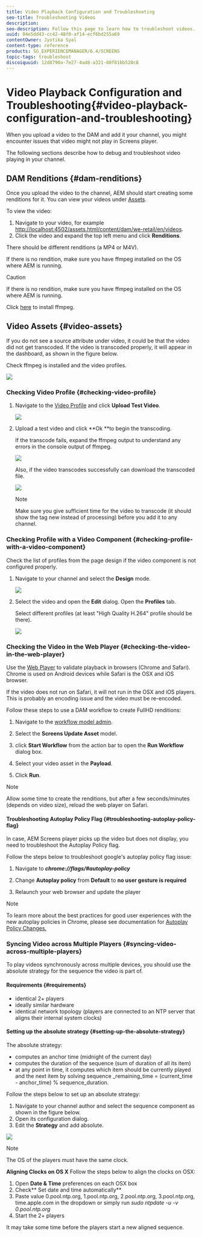 ```yaml
---
title: Video Playback Configuration and Troubleshooting
seo-title: Troubleshooting Videos
description:  
seo-description: Follow this page to learn how to troubleshoot videos. When you upload a video to the DAM and add it your channel, you might encounter issues that video might not play in Screens player and this section describes how to debug and troubleshoot video playing in your channel.
uuid: 04e5dd43-cc42-48f0-af14-ecf6bd255a69
contentOwner: Jyotika Syal
content-type: reference
products: SG_EXPERIENCEMANAGER/6.4/SCREENS
topic-tags: troubleshoot
discoiquuid: 12d8790a-7e27-4ad8-a321-60f81bb528c8
---
```


# Video Playback Configuration and Troubleshooting{#video-playback-configuration-and-troubleshooting}

When you upload a video to the DAM and add it your channel, you might encounter issues that video might not play in Screens player.

The following sections describe how to debug and troubleshoot video playing in your channel.

## DAM Renditions {#dam-renditions}

Once you upload the video to the channel, AEM should start creating some renditions for it. You can view your videos under [Assets](http://localhost:4502/assets.html/content/dam).

To view the video:

1. Navigate to your video, for example [http://localhost:4502/assets.html/content/dam/we-retail/en/videos](http://localhost:4502/assets.html/content/dam/we-retail/en/videos).
1. Click the video and expand the top left menu and click **Renditions**.

There should be different renditions (a MP4 or M4V).

If there is no rendition, make sure you have ffmpeg installed on the OS where AEM is running.

>[!CAUTION]
>
>If there is no rendition, make sure you have ffmpeg installed on the OS where AEM is running.
>
>Click [here](https://evermeet.cx/ffmpeg/) to install ffmpeg.

## Video Assets {#video-assets}

If you do not see a source attribute under video, it could be that the video did not get transcoded. If the video is transcoded properly, it will appear in the dashboard, as shown in the figure below.

Check ffmpeg is installed and the video profiles. 

![](assets/chlimage_1-2.png)

### Checking Video Profile {#checking-video-profile}

1. Navigate to the [Video Profile](http://localhost:4502/etc/dam/video.html) and click **Upload Test Video**.

   ![](assets/chlimage_1-3.png)

1. Upload a test video and click **Ok **to begin the transcoding.

   If the transcode fails, expand the ffmpeg output to understand any errors in the console output of ffmpeg.

   ![](assets/chlimage_1-4.png)

   Also, if the video transcodes successfully can download the transcoded file.

   ![](assets/chlimage_1-5.png)

   >[!NOTE]
   >
   >Make sure you give sufficient time for the video to transcode (it should show the tag new instead of processing) before you add it to any channel.

### Checking Profile with a Video Component {#checking-profile-with-a-video-component}

Check the list of profiles from the page design if the video component is not configured properly.

1. Navigate to your channel and select the **Design** mode.

   ![](assets/chlimage_1-6.png)

1. Select the video and open the **Edit** dialog. Open the **Profiles** tab.

   Select different profiles (at least "High Quality H.264" profile should be there).

   ![](assets/chlimage_1-7.png)

### Checking the Video in the Web Player {#checking-the-video-in-the-web-player}

Use the [Web Player](http://localhost:4502/content/mobileapps/cq-screens-player/firmware.html/content/screens/we-retail/locations/demo/flagship/single/device0) to validate playback in browsers (Chrome and Safari). Chrome is used on Android devices while Safari is the OSX and iOS browser.

If the video does not run on Safari, it will not run in the OSX and iOS players. This is probably an encoding issue and the video must be re-encoded.

Follow these steps to use a DAM workflow to create FullHD renditions:

1. Navigate to the [workflow model admin](http://localhost:4502/libs/cq/workflow/admin/console/content/models.html/etc/workflow/models).
1. Select the **Screens Update Asset** model.
1. click **Start Workflow** from the action bar to open the **Run Workflow** dialog box.

1. Select your video asset in the **Payload**.
1. Click **Run**.

>[!NOTE]
>
>Allow some time to create the renditions, but after a few seconds/minutes (depends on video size), reload the web player on Safari.

#### Troubleshooting Autoplay Policy Flag {#troubleshooting-autoplay-policy-flag}

In case, AEM Screens player picks up the video but does not display, you need to troubleshoot the Autoplay Policy flag.

Follow the steps below to troubleshoot google's autoplay policy flag issue:

1. Navigate to ***chrome://flags/#autoplay-policy***
1. Change **Autoplay policy** from **Default** to **no user gesture is required**

1. Relaunch your web browser and update the player

>[!NOTE]
>
>To learn more about the best practices for good user experiences with the new autoplay policies in Chrome, please see documentation for [Autoplay Policy Changes.](https://developers.google.com/web/updates/2017/09/autoplay-policy-changes#webaudio)

### Syncing Video across Multiple Players {#syncing-video-across-multiple-players}

To play videos synchronously across multiple devices, you should use the absolute strategy for the sequence the video is part of.

#### Requirements {#requirements}

* identical 2+ players  
* ideally similar hardware
* identical network topology (players are connected to an NTP server that aligns their internal system clocks)

#### Setting up the absolute strategy {#setting-up-the-absolute-strategy}

The absolute strategy:

* computes an anchor time (midnight of the current day)
* computes the duration of the sequence (sum of duration of all its item)
* at any point in time, it computes which item should be currently played and the next item by solving sequence _remaining_time = (current_time - anchor_time) % sequence_duration.

Follow the steps below to set up an absolute strategy:

1. Navigate to your channel author and select the sequence component as shown in the figure below.
1. Open its configuration dialog.
1. Edit the **Strategy** and add absolute.

![](assets/chlimage_1-8.png)

>[!NOTE]
>
>The OS of the players must have the same clock.

**Aligning Clocks on OS X** Follow the steps below to align the clocks on OSX:

1. Open **Date & Time** preferences on each OSX box
1. Check** Set date and time automatically**
1. Paste value 0.pool.ntp.org, 1.pool.ntp.org, 2.pool.ntp.org, 3.pool.ntp.org, time.apple.com in the dropdown or simply run *sudo ntpdate -u -v 0.pool.ntp.org*
1. Start the 2+ players

It may take some time before the players start a new aligned sequence.  

